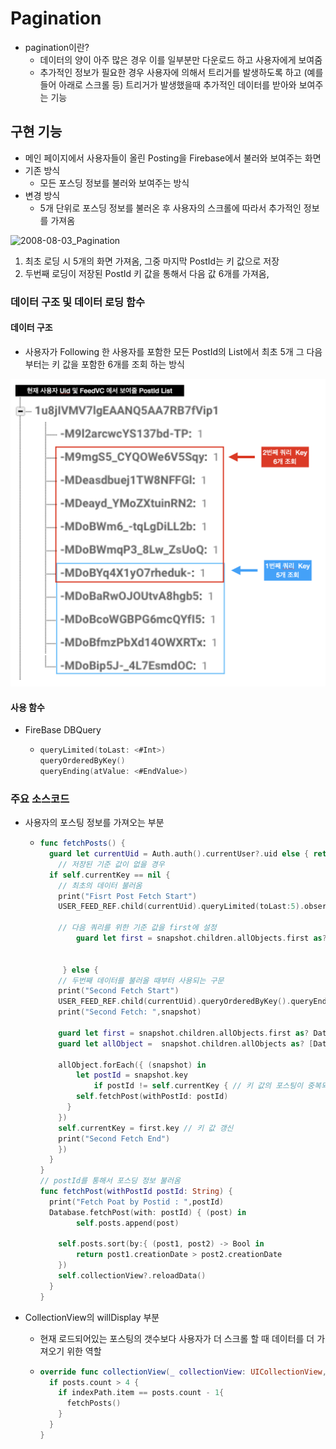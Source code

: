 

# Pagination

- pagination이란?
  - 데이터의 양이 아주 많은 경우 이를 일부분만 다운로드 하고 사용자에게 보여줌
  - 추가적인 정보가 필요한 경우 사용자에 의해서 트리거를 발생하도록 하고 (예를 들어 아래로 스크롤 등) 트리거가 발생했을때 추가적인 데이터를 받아와 보여주는 기능

## 구현 기능

- 메인 페이지에서 사용자들이 올린 Posting을 Firebase에서 불러와 보여주는 화면
- 기존 방식
  -  모든 포스딩 정보를 불러와 보여주는 방식
- 변경 방식
  - 5개 단위로 포스딩 정보를 불러온 후 사용자의 스크롤에 따라서 추가적인 정보를 가져옴

![2008-08-03_Pagination](../image/2008-08-03_Pagination.gif)

1. 최초 로딩 시 5개의 화면 가져옴, 그중 마지막 PostId는 키 값으로 저장
2. 두번째 로딩이 저장된 PostId 키 값을 통해서 다음 값 6개를 가져옴,



### 데이터 구조 및 데이터 로딩 함수

#### 데이터 구조

- 사용자가 Following 한 사용자를 포함한 모든 PostId의 List에서 최초 5개 그 다음부터는 키 값을 포함한 6개를 조회 하는 방식

<img src="../image/200803_FetchFeedByPagination.png" alt="200803_FetchFeedByPagination" style="zoom:67%;" />

#### 사용 함수

- FireBase DBQuery

  - ```swift
    queryLimited(toLast: <#Int>)
    queryOrderedByKey()
    queryEnding(atValue: <#EndValue>)
    ```

### 주요 소스코드

- 사용자의 포스팅 정보를 가져오는 부분

  - ```swift
    func fetchPosts() {
      guard let currentUid = Auth.auth().currentUser?.uid else { return }
    	// 저장된 기준 값이 없을 경우
      if self.currentKey == nil {
        // 최초의 데이터 불러옴
        print("Fisrt Post Fetch Start")
        USER_FEED_REF.child(currentUid).queryLimited(toLast:5).observeSingleEvent(of: .value) { (snapshot) in 
                                                                                                		print("First Fetch: ",snapshot)                                    							self.collectionView?.refreshControl?.endRefreshing()                                                                                        		
        // 다음 쿼리를 위한 기준 값을 first에 설정
    		guard let first = snapshot.children.allObjects.first as? DataSnapshot else { return }                                                                                           		guard let allObject =  snapshot.children.allObjects as? [DataSnapshot] else { return }
                                                                                                		allObject.forEach({ (snapshot) in                                                                                                              			let postId = snapshot.key                                                                                                              			self.fetchPost(withPostId: postId)                                                                                                              		})
                                                                                            		self.currentKey = first.key                                                                                   		print("First Fetch End")                                                                                       	}
     	 } else {
        // 두번째 데이터를 불러올 때부터 사용되는 구문
        print("Second Fetch Start")
        USER_FEED_REF.child(currentUid).queryOrderedByKey().queryEnding(atValue: self.currentKey).queryLimited(toLast: 6).observeSingleEvent(of: .value, with:  { (snapshot) in
       	print("Second Fetch: ",snapshot)
    
        guard let first = snapshot.children.allObjects.first as? DataSnapshot else { return }
        guard let allObject =  snapshot.children.allObjects as? [DataSnapshot] else { return }
    
        allObject.forEach({ (snapshot) in
        	let postId = snapshot.key
    			if postId != self.currentKey { // 키 값의 포스팅이 중복되지 않도록 처리
          	self.fetchPost(withPostId: postId)
          }
        })
        self.currentKey = first.key // 키 값 갱신
        print("Second Fetch End")
        })
      }
    }
    // postId를 통해서 포스딩 정보 불러옴
    func fetchPost(withPostId postId: String) {
      print("Fetch Poat by Postid : ",postId)
      Database.fetchPost(with: postId) { (post) in
    		self.posts.append(post)
    
        self.posts.sort(by:{ (post1, post2) -> Bool in
       		return post1.creationDate > post2.creationDate
        })
        self.collectionView?.reloadData()
      }
    }
    ```

- CollectionView의 willDisplay 부분

  - 현재 로드되어있는 포스팅의 갯수보다 사용자가 더 스크롤 할 때 데이터를 더 가져오기 위한 역할

  - ```swift
    override func collectionView(_ collectionView: UICollectionView, willDisplay cell: UICollectionViewCell, forItemAt indexPath: IndexPath) {
      if posts.count > 4 {
        if indexPath.item == posts.count - 1{
          fetchPosts()
        }
      }
    }
    ```





